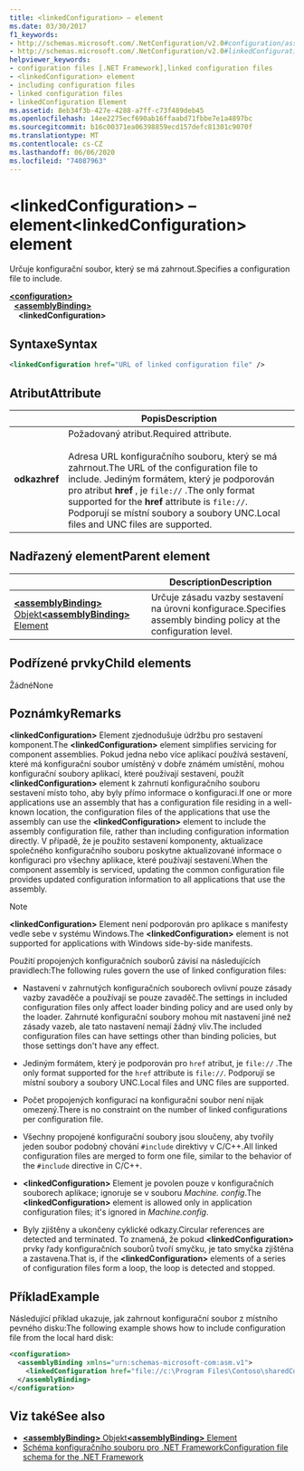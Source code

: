 ```yaml
---
title: <linkedConfiguration> – element
ms.date: 03/30/2017
f1_keywords:
- http://schemas.microsoft.com/.NetConfiguration/v2.0#configuration/assemblyBinding/linkedConfiguration
- http://schemas.microsoft.com/.NetConfiguration/v2.0#linkedConfiguration
helpviewer_keywords:
- configuration files [.NET Framework],linked configuration files
- <linkedConfiguration> element
- including configuration files
- linked configuration files
- linkedConfiguration Element
ms.assetid: 8eb34f3b-427e-4288-a7ff-c73f489deb45
ms.openlocfilehash: 14ee2275ecf690ab16ffaabd71fbbe7e1a4897bc
ms.sourcegitcommit: b16c00371ea06398859ecd157defc81301c9070f
ms.translationtype: MT
ms.contentlocale: cs-CZ
ms.lasthandoff: 06/06/2020
ms.locfileid: "74087963"
---
```

# <a name="linkedconfiguration-element"></a><span data-ttu-id="f3420-102">\<linkedConfiguration> – element</span><span class="sxs-lookup"><span data-stu-id="f3420-102">\<linkedConfiguration> element</span></span>

<span data-ttu-id="f3420-103">Určuje konfigurační soubor, který se má zahrnout.</span><span class="sxs-lookup"><span data-stu-id="f3420-103">Specifies a configuration file to include.</span></span>

[**\<configuration>**](configuration-element.md)\
&nbsp;&nbsp;[**\<assemblyBinding>**](assemblybinding-element-for-configuration.md)\
&nbsp;&nbsp;&nbsp;&nbsp;**\<linkedConfiguration>**

## <a name="syntax"></a><span data-ttu-id="f3420-104">Syntaxe</span><span class="sxs-lookup"><span data-stu-id="f3420-104">Syntax</span></span>

```xml
<linkedConfiguration href="URL of linked configuration file" />
```

## <a name="attribute"></a><span data-ttu-id="f3420-105">Atribut</span><span class="sxs-lookup"><span data-stu-id="f3420-105">Attribute</span></span>

|           | <span data-ttu-id="f3420-106">Popis</span><span class="sxs-lookup"><span data-stu-id="f3420-106">Description</span></span> |
| --------- | ----------- |
| <span data-ttu-id="f3420-107">**odkaz**</span><span class="sxs-lookup"><span data-stu-id="f3420-107">**href**</span></span>  | <span data-ttu-id="f3420-108">Požadovaný atribut.</span><span class="sxs-lookup"><span data-stu-id="f3420-108">Required attribute.</span></span><br><br><span data-ttu-id="f3420-109">Adresa URL konfiguračního souboru, který se má zahrnout.</span><span class="sxs-lookup"><span data-stu-id="f3420-109">The URL of the configuration file to include.</span></span> <span data-ttu-id="f3420-110">Jediným formátem, který je podporován pro atribut **href** , je `file://` .</span><span class="sxs-lookup"><span data-stu-id="f3420-110">The only format supported for the **href** attribute is `file://`.</span></span> <span data-ttu-id="f3420-111">Podporují se místní soubory a soubory UNC.</span><span class="sxs-lookup"><span data-stu-id="f3420-111">Local files and UNC files are supported.</span></span> |

## <a name="parent-element"></a><span data-ttu-id="f3420-112">Nadřazený element</span><span class="sxs-lookup"><span data-stu-id="f3420-112">Parent element</span></span>

|     | <span data-ttu-id="f3420-113">Description</span><span class="sxs-lookup"><span data-stu-id="f3420-113">Description</span></span> |
| --- | ----------- |
| [<span data-ttu-id="f3420-114">**\<assemblyBinding>** Objekt</span><span class="sxs-lookup"><span data-stu-id="f3420-114">**\<assemblyBinding>** Element</span></span>](assemblybinding-element-for-configuration.md) | <span data-ttu-id="f3420-115">Určuje zásadu vazby sestavení na úrovni konfigurace.</span><span class="sxs-lookup"><span data-stu-id="f3420-115">Specifies assembly binding policy at the configuration level.</span></span> |

## <a name="child-elements"></a><span data-ttu-id="f3420-116">Podřízené prvky</span><span class="sxs-lookup"><span data-stu-id="f3420-116">Child elements</span></span>

<span data-ttu-id="f3420-117">Žádné</span><span class="sxs-lookup"><span data-stu-id="f3420-117">None</span></span>

## <a name="remarks"></a><span data-ttu-id="f3420-118">Poznámky</span><span class="sxs-lookup"><span data-stu-id="f3420-118">Remarks</span></span>

<span data-ttu-id="f3420-119">**\<linkedConfiguration>** Element zjednodušuje údržbu pro sestavení komponent.</span><span class="sxs-lookup"><span data-stu-id="f3420-119">The **\<linkedConfiguration>** element simplifies servicing for component assemblies.</span></span> <span data-ttu-id="f3420-120">Pokud jedna nebo více aplikací používá sestavení, které má konfigurační soubor umístěný v dobře známém umístění, mohou konfigurační soubory aplikací, které používají sestavení, použít **\<linkedConfiguration>** element k zahrnutí konfiguračního souboru sestavení místo toho, aby byly přímo informace o konfiguraci.</span><span class="sxs-lookup"><span data-stu-id="f3420-120">If one or more applications use an assembly that has a configuration file residing in a well-known location, the configuration files of the applications that use the assembly can use the **\<linkedConfiguration>** element to include the assembly configuration file, rather than including configuration information directly.</span></span> <span data-ttu-id="f3420-121">V případě, že je použito sestavení komponenty, aktualizace společného konfiguračního souboru poskytne aktualizované informace o konfiguraci pro všechny aplikace, které používají sestavení.</span><span class="sxs-lookup"><span data-stu-id="f3420-121">When the component assembly is serviced, updating the common configuration file provides updated configuration information to all applications that use the assembly.</span></span>

> [!NOTE]
> <span data-ttu-id="f3420-122">**\<linkedConfiguration>** Element není podporován pro aplikace s manifesty vedle sebe v systému Windows.</span><span class="sxs-lookup"><span data-stu-id="f3420-122">The **\<linkedConfiguration>** element is not supported for applications with Windows side-by-side manifests.</span></span>

<span data-ttu-id="f3420-123">Použití propojených konfiguračních souborů závisí na následujících pravidlech:</span><span class="sxs-lookup"><span data-stu-id="f3420-123">The following rules govern the use of linked configuration files:</span></span>

- <span data-ttu-id="f3420-124">Nastavení v zahrnutých konfiguračních souborech ovlivní pouze zásady vazby zavaděče a používají se pouze zavaděč.</span><span class="sxs-lookup"><span data-stu-id="f3420-124">The settings in included configuration files only affect loader binding policy and are used only by the loader.</span></span> <span data-ttu-id="f3420-125">Zahrnuté konfigurační soubory mohou mít nastavení jiné než zásady vazeb, ale tato nastavení nemají žádný vliv.</span><span class="sxs-lookup"><span data-stu-id="f3420-125">The included configuration files can have settings other than binding policies, but those settings don't have any effect.</span></span>

- <span data-ttu-id="f3420-126">Jediným formátem, který je podporován pro `href` atribut, je `file://` .</span><span class="sxs-lookup"><span data-stu-id="f3420-126">The only format supported for the `href` attribute is `file://`.</span></span> <span data-ttu-id="f3420-127">Podporují se místní soubory a soubory UNC.</span><span class="sxs-lookup"><span data-stu-id="f3420-127">Local files and UNC files are supported.</span></span>

- <span data-ttu-id="f3420-128">Počet propojených konfigurací na konfigurační soubor není nijak omezený.</span><span class="sxs-lookup"><span data-stu-id="f3420-128">There is no constraint on the number of linked configurations per configuration file.</span></span>

- <span data-ttu-id="f3420-129">Všechny propojené konfigurační soubory jsou sloučeny, aby tvořily jeden soubor podobný chování `#include` direktivy v C/C++.</span><span class="sxs-lookup"><span data-stu-id="f3420-129">All linked configuration files are merged to form one file, similar to the behavior of the `#include` directive in C/C++.</span></span>

- <span data-ttu-id="f3420-130">**\<linkedConfiguration>** Element je povolen pouze v konfiguračních souborech aplikace; ignoruje se v souboru *Machine. config*.</span><span class="sxs-lookup"><span data-stu-id="f3420-130">The **\<linkedConfiguration>** element is allowed only in application configuration files; it's ignored in *Machine.config*.</span></span>

- <span data-ttu-id="f3420-131">Byly zjištěny a ukončeny cyklické odkazy.</span><span class="sxs-lookup"><span data-stu-id="f3420-131">Circular references are detected and terminated.</span></span> <span data-ttu-id="f3420-132">To znamená, že pokud **\<linkedConfiguration>** prvky řady konfiguračních souborů tvoří smyčku, je tato smyčka zjištěna a zastavena.</span><span class="sxs-lookup"><span data-stu-id="f3420-132">That is, if the **\<linkedConfiguration>** elements of a series of configuration files form a loop, the loop is detected and stopped.</span></span>

## <a name="example"></a><span data-ttu-id="f3420-133">Příklad</span><span class="sxs-lookup"><span data-stu-id="f3420-133">Example</span></span>

<span data-ttu-id="f3420-134">Následující příklad ukazuje, jak zahrnout konfigurační soubor z místního pevného disku:</span><span class="sxs-lookup"><span data-stu-id="f3420-134">The following example shows how to include configuration file from the local hard disk:</span></span>

```xml
<configuration>
  <assemblyBinding xmlns="urn:schemas-microsoft-com:asm.v1">
    <linkedConfiguration href="file://c:\Program Files\Contoso\sharedConfig.xml"/>
  </assemblyBinding>
</configuration>
```

## <a name="see-also"></a><span data-ttu-id="f3420-135">Viz také</span><span class="sxs-lookup"><span data-stu-id="f3420-135">See also</span></span>

- [<span data-ttu-id="f3420-136">**\<assemblyBinding>** Objekt</span><span class="sxs-lookup"><span data-stu-id="f3420-136">**\<assemblyBinding>** Element</span></span>](assemblybinding-element-for-configuration.md)
- [<span data-ttu-id="f3420-137">Schéma konfiguračního souboru pro .NET Framework</span><span class="sxs-lookup"><span data-stu-id="f3420-137">Configuration file schema for the .NET Framework</span></span>](index.md)
